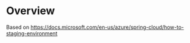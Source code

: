 # Overview

Based on https://docs.microsoft.com/en-us/azure/spring-cloud/how-to-staging-environment

